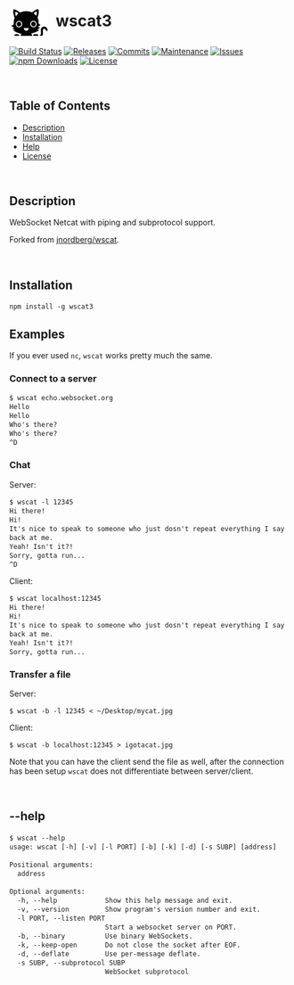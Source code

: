 # <img align="center" src="img/wscat.svg" width="70">&nbsp;&nbsp;wscat3
[![Build Status](https://img.shields.io/travis/ArtiomL/wscat.svg)](https://travis-ci.org/ArtiomL/wscat)
[![Releases](https://img.shields.io/github/release/ArtiomL/wscat.svg)](https://github.com/ArtiomL/wscat/releases)
[![Commits](https://img.shields.io/github/commits-since/ArtiomL/wscat/v3.0.2.svg?label=commits%20since)](https://github.com/ArtiomL/wscat/commits/master)
[![Maintenance](https://img.shields.io/maintenance/yes/2018.svg)](https://github.com/ArtiomL/wscat/graphs/code-frequency)
[![Issues](https://img.shields.io/github/issues/ArtiomL/wscat.svg)](https://github.com/ArtiomL/wscat/issues)
[![npm Downloads](https://img.shields.io/npm/dt/wscat3.svg)](https://www.npmjs.com/package/wscat3)
[![License](https://img.shields.io/badge/license-BSD3-blue.svg)](/LICENSE)

&nbsp;&nbsp;

## Table of Contents
- [Description](#description)
- [Installation](#installation)
- [Help](#--help)
- [License](LICENSE)

&nbsp;&nbsp;

## Description

WebSocket Netcat with piping and subprotocol support.

Forked from [jnordberg/wscat](https://github.com/jnordberg/wscat).

&nbsp;&nbsp;

## Installation

```
npm install -g wscat3
```

Examples
--------

If you ever used `nc`, `wscat` works pretty much the same.

### Connect to a server

```
$ wscat echo.websocket.org
Hello
Hello
Who's there?
Who's there?
^D

```

### Chat

Server:

```
$ wscat -l 12345
Hi there!
Hi!
It's nice to speak to someone who just dosn't repeat everything I say back at me.
Yeah! Isn't it?!
Sorry, gotta run...
^D

```

Client:

```
$ wscat localhost:12345
Hi there!
Hi!
It's nice to speak to someone who just dosn't repeat everything I say back at me.
Yeah! Isn't it?!
Sorry, gotta run...
```

### Transfer a file

Server:

```
$ wscat -b -l 12345 < ~/Desktop/mycat.jpg
```

Client:

```
$ wscat -b localhost:12345 > igotacat.jpg
```

Note that you can have the client send the file as well, after the connection has been setup `wscat` does not differentiate between server/client.


&nbsp;&nbsp;

## --help
```shell
$ wscat --help
usage: wscat [-h] [-v] [-l PORT] [-b] [-k] [-d] [-s SUBP] [address]

Positional arguments:
  address

Optional arguments:
  -h, --help            Show this help message and exit.
  -v, --version         Show program's version number and exit.
  -l PORT, --listen PORT
                        Start a websocket server on PORT.
  -b, --binary          Use binary WebSockets.
  -k, --keep-open       Do not close the socket after EOF.
  -d, --deflate         Use per-message deflate.
  -s SUBP, --subprotocol SUBP
                        WebSocket subprotocol
```

